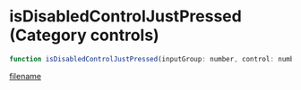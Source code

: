 # isDisabledControlJustPressed (Category controls)

```js
function isDisabledControlJustPressed(inputGroup: number, control: number): boolean
```

[filename](isDisabledControlJustPressed_m.md ':include')